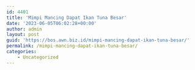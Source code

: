 ```yaml
---
id: 4401
title: 'Mimpi Mancing Dapat Ikan Tuna Besar'
date: '2023-06-05T06:02:28+00:00'
author: admin
layout: post
guid: 'https://bos.awn.biz.id/mimpi-mancing-dapat-ikan-tuna-besar/'
permalink: /mimpi-mancing-dapat-ikan-tuna-besar/
categories:
    - Uncategorized
---
```


